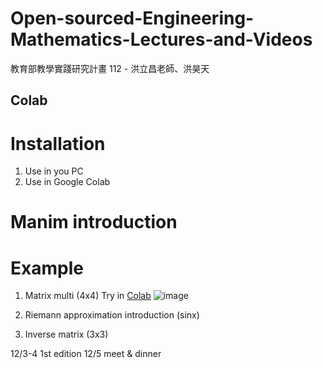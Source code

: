 # Open-sourced-Engineering-Mathematics-Lectures-and-Videos
教育部教學實踐研究計畫 112 - 洪立昌老師、洪昊天


## Colab

# Installation

1. Use in you PC
2. Use in Google Colab 

# Manim introduction
  

# Example 
  1. Matrix multi (4x4)
  Try in [Colab](https://drive.google.com/file/d/1SutSamgFVJxuQFP5_vDAQiy9MTeivPm_/view?usp=sharing)
  ![image](https://github.com/isaacgbhk/Open-sourced-Engineering-Mathematics-Lectures-and-Videos/blob/main/Demo/MatrixMulti_Colab.gif)
  
  2. Riemann approximation introduction (sinx)
  
  3. Inverse matrix (3x3)
  
  
12/3-4 1st edition
12/5 meet & dinner
